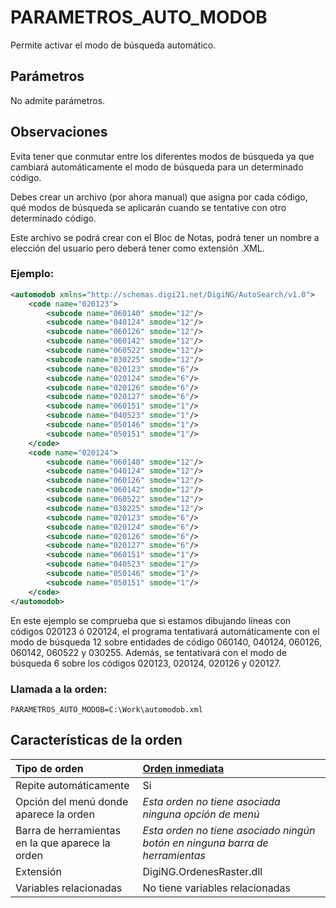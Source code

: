 # PARAMETROS\_AUTO\_MODOB

Permite activar el modo de búsqueda automático.

## Parámetros

No admite parámetros.

## Observaciones

Evita tener que conmutar entre los diferentes modos de búsqueda ya que cambiará automáticamente el modo de búsqueda para un determinado código.

Debes crear un archivo \(por ahora manual\) que asigna por cada código, qué modos de búsqueda se aplicarán cuando se tentative con otro determinado código.

Este archivo se podrá crear con el Bloc de Notas, podrá tener un nombre a elección del usuario pero deberá tener como extensión .XML.

### Ejemplo:

```xml
<automodob xmlns="http://schemas.digi21.net/DigiNG/AutoSearch/v1.0">
    <code name="020123">
        <subcode name="060140" smode="12"/>
        <subcode name="040124" smode="12"/>
        <subcode name="060126" smode="12"/>
        <subcode name="060142" smode="12"/>
        <subcode name="060522" smode="12"/>
        <subcode name="030225" smode="12"/>
        <subcode name="020123" smode="6"/>
        <subcode name="020124" smode="6"/>
        <subcode name="020126" smode="6"/>
        <subcode name="020127" smode="6"/>
        <subcode name="060151" smode="1"/>
        <subcode name="040523" smode="1"/>
        <subcode name="050146" smode="1"/>
        <subcode name="050151" smode="1"/>
    </code>
    <code name="020124">       
        <subcode name="060140" smode="12"/>
        <subcode name="040124" smode="12"/>
        <subcode name="060126" smode="12"/>
        <subcode name="060142" smode="12"/>
        <subcode name="060522" smode="12"/>
        <subcode name="030225" smode="12"/>
        <subcode name="020123" smode="6"/>
        <subcode name="020124" smode="6"/>
        <subcode name="020126" smode="6"/>
        <subcode name="020127" smode="6"/>
        <subcode name="060151" smode="1"/>
        <subcode name="040523" smode="1"/>
        <subcode name="050146" smode="1"/>
        <subcode name="050151" smode="1"/>
    </code>
</automodob>
```

En este ejemplo se comprueba que si estamos dibujando líneas con códigos 020123 ó 020124, el programa tentativará automáticamente con el modo de búsqueda 12 sobre entidades de código 060140, 040124, 060126, 060142, 060522 y 030255. Además, se tentativará con el modo de búsqueda 6 sobre los códigos 020123, 020124, 020126 y 020127.

### Llamada a la orden:

`PARAMETROS_AUTO_MODOB=C:\Work\automodob.xml`

## Características de la orden

| Tipo de orden | [Orden inmediata](parametros-auto-modob.md) |
| :--- | :--- |
| Repite automáticamente | Si |
| Opción del menú donde aparece la orden | _Esta orden no tiene asociada ninguna opción de menú_ |
| Barra de herramientas en la que aparece la orden | _Esta orden no tiene asociado ningún botón en ninguna barra de herramientas_ |
| Extensión | DigiNG.OrdenesRaster.dll |
| Variables relacionadas | No tiene variables relacionadas |

